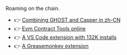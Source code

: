 Roaming on the chain.

- 👉 [Combining GHOST and Casper in zh-CN](https://github.com/zitup/Combining-GHOST-and-Casper)
- 👉 [Evm Contract Tools online](https://github.com/zitup/contract-tools)
- 👉 [A VS Code extension with 132K installs](https://github.com/zitup/classNameToCss)
- 👉 [A Greasemonkey extension](https://github.com/zitup/quick-search)
